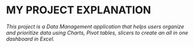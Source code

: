 # MY PROJECT EXPLANATION
###### This project is a Data Management application that helps users organize and prioritize data using Charts, Pivot tables, slicers to create an all in one dashboard in Excel.